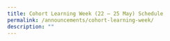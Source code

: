 ```yaml
---
title: Cohort Learning Week (22 – 25 May) Schedule
permalink: /announcements/cohort-learning-week/
description: ""
---
```


